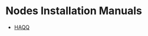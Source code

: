 # Nodes Installation Manuals

- [HAQQ](https://github.com/cryptobtcbuyer/Testnet_guides/tree/main/Haqq)
